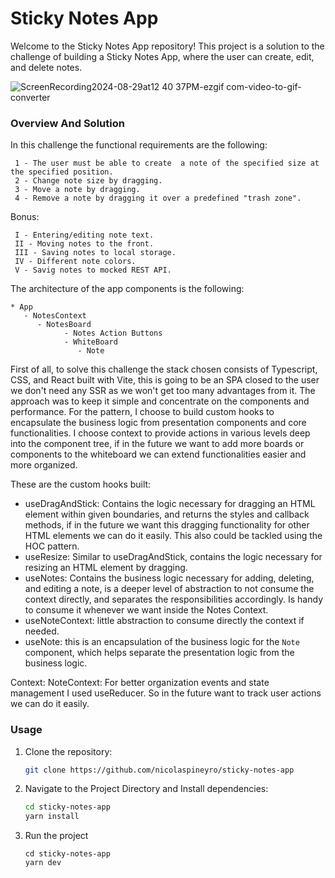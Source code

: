 # Sticky Notes App

Welcome to the Sticky Notes App repository! This project is a solution to the challenge of building a Sticky Notes App, where the user can create, edit, and delete notes.

![ScreenRecording2024-08-29at12 40 37PM-ezgif com-video-to-gif-converter](https://github.com/user-attachments/assets/b133efb5-38e6-41a3-93c2-deeb353e7da2)

### Overview And Solution

In this challenge the functional requirements are the following:
```
 1 - The user must be able to create  a note of the specified size at the specified position.
 2 - Change note size by dragging.
 3 - Move a note by dragging.
 4 - Remove a note by dragging it over a predefined "trash zone".
```
 
Bonus: 
```
 I - Entering/editing note text.
 II - Moving notes to the front.
 III - Saving notes to local storage.
 IV - Different note colors.
 V - Savig notes to mocked REST API.
```

The architecture of the app components is the following:
```
* App
   - NotesContext
      - NotesBoard
            - Notes Action Buttons
            - WhiteBoard
               - Note
```

First of all, to solve this challenge the stack chosen consists of Typescript, CSS, and React built with Vite, this is going to be an SPA closed to the user we don't need any SSR as we won't get too many advantages from it. The approach was to keep it simple and concentrate on the components and performance.
For the pattern, I choose to build custom hooks to encapsulate the business logic from presentation components and core functionalities. I choose context to provide actions in various levels deep into the component tree, if in the future we want to add more boards or components to the whiteboard we can extend functionalities easier and more organized.

These are the custom hooks built:

  - useDragAndStick: Contains the logic necessary for dragging an HTML element within given boundaries, and returns the styles and callback methods, if in the future we want this dragging functionality for other HTML elements we can do it easily. This also could be tackled using the HOC pattern.
  - useResize: Similar to useDragAndStick, contains the logic necessary for resizing an HTML element by dragging.
  - useNotes: Contains the business logic necessary for adding, deleting, and editing a note, is a deeper level of abstraction to not consume the context directly, and separates the responsibilities accordingly. Is handy to consume it whenever we want inside the Notes Context.
  - useNoteContext: little abstraction to consume directly the context if needed.
  - useNote: this is an encapsulation of the business logic for the ```Note``` component, which helps separate the presentation logic from the business logic.

Context: 
  NoteContext: For better organization events and state management I used useReducer. So in the future want to track user actions we can do it easily.

### Usage

1. Clone the repository:

   ```bash
   git clone https://github.com/nicolaspineyro/sticky-notes-app

2. Navigate to the Project Directory and Install dependencies:

   ```bash
   cd sticky-notes-app
   yarn install

3. Run the project
   ```bashÏ
   cd sticky-notes-app
   yarn dev
